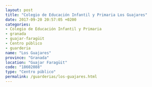 ```yaml
---
layout: post
title: "Colegio de Educación Infantil y Primaria Los Guajares"
date: 2017-09-20 20:57:05 +0200
categories:
- Colegio de Educación Infantil y Primaria
- granada
- guajar-faragüit
- Centro público
- guarderia
name: "Los Guajares"
province: "Granada"
location: "Guajar Faragüit"
code: "18602088"
type: "Centro público"
permalink: /guarderias/los-guajares.html
---
```

